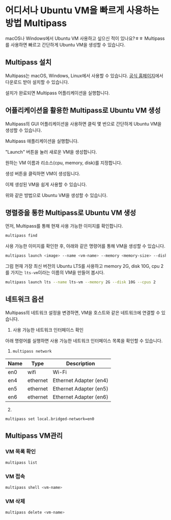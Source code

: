 # 어디서나 Ubuntu VM을 빠르게 사용하는 방법 Multipass

macOS나 Windows에서 Ubuntu VM 사용하고 싶으신 적이 있나요?ㅎㅎ
Multipass를 사용하면 빠르고 간단하게 Ubuntu VM을 생성할 수 있습니다.

## Multipass 설치

Multipass는 macOS, Windows, Linux에서 사용할 수 있습니다.
[공식 홈페이지](https://canonical.com/multipass/install)에서 다운로드 받아 설치할 수 있습니다.

설치가 완료되면 Multipass 어플리케이션을 실행합니다.



## 어플리케이션을 활용한 Multipass로 Ubuntu VM 생성
Multipass의 GUI 어플리케이션을 사용하면 클릭 몇 번으로 간단하게 Ubuntu VM을 생성할 수 있습니다.

Multipass 애플리케이션을 실행합니다.

"Launch" 버튼을 눌러 새로운 VM을 생성합니다.

원하는 VM 이름과 리소스(cpu, memory, disk)를 지정합니다.

생성 버튼을 클릭하면 VM이 생성됩니다.

이제 생성된 VM을 쉽게 사용할 수 있습니다.




위와 같은 방법으로 Ubuntu VM을 생성할 수 있습니다.


## 명렬중을 통한 Multipass로 Ubuntu VM 생성

먼저, Multipass를 통해 현재 사용 가능한 이미지를 확인합니다.

```bash
multipass find
```

사용 가능한 이미지를 확인한 후, 아래와 같은 명령어를 통해 VM을 생성할 수 있습니다.

```bash
multipass launch <image> --name <vm-name> --memory <memory-size> --disk <disk-size> --cpus <cpus>
```

그럼 현재 가장 최신 버전의 Ubuntu LTS를 사용하고 memory 2G, disk 10G, cpu 2 를 가지는 `lts-vm`이라는 이름의 VM을 만들어 봅시다.

```bash
multipass launch lts --name lts-vm --memory 2G --disk 10G --cpus 2
```

## 네트워크 옵션
Multipass의 네트워크 설정을 변경하면, VM을 호스트와 같은 네트워크에 연결할 수 있습니다.

1. 사용 가능한 네트워크 인터페이스 확인

아래 명령어를 실행하면 사용 가능한 네트워크 인터페이스 목록을 확인할 수 있습니다.
1. `multipass network`

Name | Type | Description |
--- | --- | --- |
en0 | wifi | Wi-Fi |
en4 | ethernet | Ethernet Adapter (en4) |
en5 | ethernet | Ethernet Adapter (en5) |
en6 | ethernet | Ethernet Adapter (en6) |

2. 
`multipass set local.bridged-network=en0`


## Multipass VM관리

### VM 목록 확인
```bash
multipass list
```

### VM 접속
```bash
multipass shell <vm-name>
```

### VM 삭제
```bash
multipass delete <vm-name>
```
